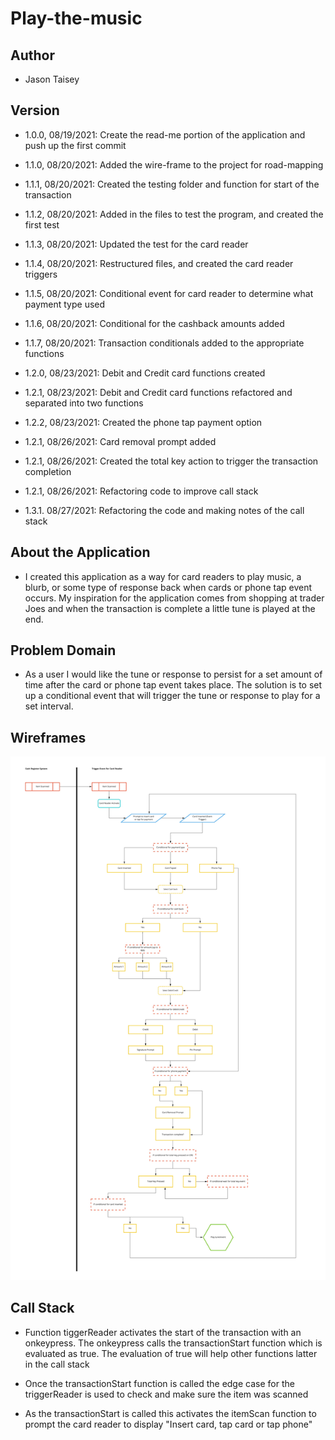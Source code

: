 # Play-the-music

## Author

- Jason Taisey

## Version

- 1.0.0, 08/19/2021: Create the read-me portion of the application and push up the first commit

- 1.1.0, 08/20/2021: Added the wire-frame to the project for road-mapping

- 1.1.1, 08/20/2021: Created the testing folder and function for start of the transaction

- 1.1.2, 08/20/2021: Added in the files to test the program, and created the first test

- 1.1.3, 08/20/2021: Updated the test for the card reader

- 1.1.4, 08/20/2021: Restructured files, and created the card reader triggers

- 1.1.5, 08/20/2021: Conditional event for card reader to determine what payment type used

- 1.1.6, 08/20/2021: Conditional for the cashback amounts added

- 1.1.7, 08/20/2021: Transaction conditionals added to the appropriate functions

- 1.2.0, 08/23/2021: Debit and Credit card functions created

- 1.2.1, 08/23/2021: Debit and Credit card functions refactored and separated into two functions

- 1.2.2, 08/23/2021: Created the phone tap payment option

- 1.2.1, 08/26/2021: Card removal prompt added

- 1.2.1, 08/26/2021: Created the total key action to trigger the transaction completion

- 1.2.1, 08/26/2021: Refactoring code to improve call stack

- 1.3.1. 08/27/2021: Refactoring the code and making notes of the call stack


## About the Application

- I created this application as a way for card readers to play music, a blurb, or some type of response back when cards or phone tap event occurs. My inspiration for the application comes from shopping at trader Joes and when the transaction is complete a little tune is played at the end. 

## Problem Domain

- As a user I would like the tune or response to persist for a set amount of time after the card or phone tap event takes place. The solution is to set up a conditional event that will trigger the tune or response to play for a set interval.

## Wireframes

![Link](Assets/Play-the-music-V1.jpg)

## Call Stack

- Function tiggerReader activates the start of the transaction with an onkeypress. The onkeypress calls the transactionStart function which is evaluated as true. The evaluation of true will help other functions latter in the call stack

- Once the transactionStart function is called the edge case for the triggerReader is used to check and make sure the item was scanned

- As the transactionStart is called this activates the itemScan function to prompt the card reader to display "Insert card, tap card or tap phone"

